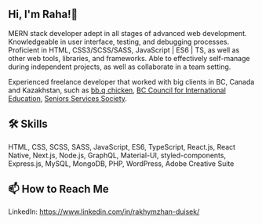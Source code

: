 
## Hi, I'm Raha!👋
MERN stack developer adept in all stages of advanced web development. Knowledgeable
in user interface, testing, and debugging processes. Proficient in HTML, CSS3/SCSS/SASS,
JavaScript | ES6 | TS, as well as other web tools, libraries, and frameworks. Able to
effectively self-manage during independent projects, as well as collaborate in a team setting.

Experienced freelance developer that worked with big clients in BC, Canada and Kazakhstan,
such as [bb.q chicken]([url](https://bbqchickenca.com/)), [BC Council for International Education]([url](https://bccie.bc.ca/)), [Seniors Services Society]([url](https://www.seniorsservicessociety.ca/)).


## 🛠 Skills
HTML, CSS, SCSS, SASS, JavaScript, ES6, TypeScript, React.js, React Native, Next.js, Node.js, GraphQL, Material-UI, styled-components, Express.js, MySQL, MongoDB, PHP, WordPress, Adobe Creative Suite


## 📫 How to Reach Me
LinkedIn: https://www.linkedin.com/in/rakhymzhan-duisek/
